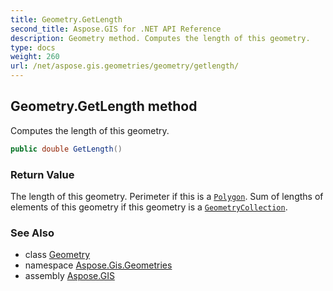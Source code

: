 ```yaml
---
title: Geometry.GetLength
second_title: Aspose.GIS for .NET API Reference
description: Geometry method. Computes the length of this geometry.
type: docs
weight: 260
url: /net/aspose.gis.geometries/geometry/getlength/
---
```

## Geometry.GetLength method

Computes the length of this geometry.

```csharp
public double GetLength()
```

### Return Value

The length of this geometry. Perimeter if this is a [`Polygon`](../../polygon/). Sum of lengths of elements of this geometry if this geometry is a [`GeometryCollection`](../../geometrycollection/).

### See Also

* class [Geometry](../)
* namespace [Aspose.Gis.Geometries](../../geometry/)
* assembly [Aspose.GIS](../../../)


